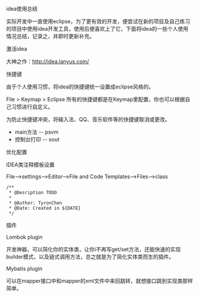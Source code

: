 idea使用总结

实际开发中一直使用eclipse，为了更有效的开发，便尝试在新的项目及自己练习的项目中使用idea开发工具，使用后便喜欢上了它，下面将idea的一些个人使用情况总结，记录之，并即时更新补充。

激活idea

大神之作：http://idea.lanyus.com/

快捷键

由于个人使用习惯，将idea的快捷键统一设置成eclipse风格的。

File > Keymap > Eclipse  所有的快捷键都是在Keymap里配置，你也可以根据自己习惯进行自定义。

为防止快捷键冲突，将输入法、QQ、音乐软件等的快捷键取消或更改。

- main方法 
  -- psvm
- 控制台打印
  -- sout



优化配置

IDEA类注释模板设置

File-->settings-->Editor-->File and Code Templates-->Files-->class

    /**
     * @Desription TODO
     *
     * @Author: TyronChen
     * @Date: Created in ${DATE}
     */



插件

Lombok plugin

开发神器，可以简化你的实体类，让你i不再写get/set方法，还能快速的实现builder模式，以及链式调用方法，总之就是为了简化实体类而生的插件。



Mybatis plugin

可以在mapper接口中和mapper的xml文件中来回跳转，就想接口跳到实现类那样简单。
